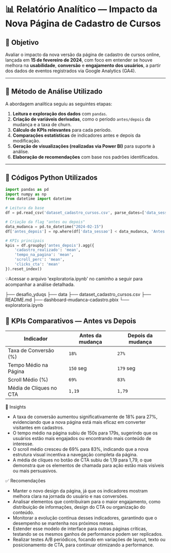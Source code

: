 # 📊 Relatório Analítico — Impacto da Nova Página de Cadastro de Cursos

## 🎯 Objetivo

Avaliar o impacto da nova versão da página de cadastro de cursos online, lançada em **15 de fevereiro de 2024**, com foco em entender se houve melhora na **usabilidade**, **conversão** e **engajamento dos usuários**, a partir dos dados de eventos registrados via Google Analytics (GA4).

---

## 🧪 Método de Análise Utilizado

A abordagem analítica seguiu as seguintes etapas:

1. **Leitura e exploração dos dados** com `pandas`.
2. **Criação de variáveis derivadas**, como o período `antes/depois` da mudança e a taxa de churn.
3. **Cálculo de KPIs relevantes** para cada período.
4. **Comparações estatísticas** de indicadores antes e depois da modificação.
5. **Geração de visualizações (realizadas via Power BI)** para suporte à análise.
6. **Elaboração de recomendações** com base nos padrões identificados.

---

## 🧮 Códigos Python Utilizados

```python
import pandas as pd
import numpy as np
from datetime import datetime

# Leitura da base
df = pd.read_csv('dataset_cadastro_cursos.csv', parse_dates=['data_sessao'])

# Criação da flag "antes ou depois"
data_mudanca = pd.to_datetime("2024-02-15")
df['antes_depois'] = np.where(df['data_sessao'] < data_mudanca, 'Antes', 'Depois')

# KPIs principais
kpis = df.groupby('antes_depois').agg({
    'cadastro_realizado': 'mean',
    'tempo_na_pagina': 'mean',
    'scroll_perc': 'mean',
    'clicks_cta': 'mean'
}).reset_index()
```
💡Acessar o arquivo 'exploratoria.ipynb' no caminho a seguir para acompanhar a análise detalhada.

├── desafio_yduqs
    ├── data
        ├── dataset_cadastro_cursos.csv
    ├── README.md
    ├── dashboard-mudanca-cadastro.pbix
    └── exploratoria.ipynb


## 📌 KPIs Comparativos — Antes vs Depois

| Indicador               | Antes da mudança | Depois da mudança |
| ----------------------- | ---------------- | ----------------- |
| Taxa de Conversão (%)   | `18%`            | `27%`             |
| Tempo Médio na Página   | `150` seg        | `179` seg         |
| Scroll Médio (%)        | `69%`            | `83%`             |
| Média de Cliques no CTA | `1,19`           | `1,79`            |

🔎 Insights
- A taxa de conversão aumentou significativamente de 18% para 27%, evidenciando que a nova página está mais eficaz em converter visitantes em cadastros.
- O tempo médio na página subiu de 150s para 179s, sugerindo que os usuários estão mais engajados ou encontrando mais conteúdo de interesse.
- O scroll médio cresceu de 69% para 83%, indicando que a nova estrutura visual incentiva a navegação completa da página.
- A média de cliques no botão de CTA subiu de 1,19 para 1,79, o que demonstra que os elementos de chamada para ação estão mais visíveis ou mais persuasivos.

✅ Recomendações
- Manter o novo design da página, já que os indicadores mostram melhora clara na jornada do usuário e nas conversões.
- Analisar elementos que contribuíram para o maior engajamento, como distribuição de informações, design do CTA ou organização do conteúdo.
- Monitorar a evolução contínua desses indicadores, garantindo que o desempenho se mantenha nos próximos meses.
- Estender esse modelo de interface para outras páginas críticas, testando se os mesmos ganhos de performance podem ser replicados.
- Realizar testes A/B periódicos, focando em variações de layout, texto ou posicionamento de CTA, para continuar otimizando a performance.
